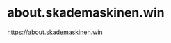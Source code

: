 # about.skademaskinen.win

<a href="https://about.skademaskinen.win">https://about.skademaskinen.win</a>
